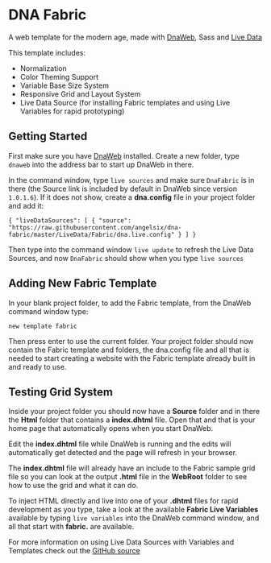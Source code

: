 # DNA Fabric

A web template for the modern age, made with [DnaWeb](www.dnaweb.io), Sass and [Live Data](https://github.com/angelsix/dna-web/tree/develop/Source/Dna.Web.Core/LiveData/Source)

This template includes:

- Normalization
- Color Theming Support
- Variable Base Size System
- Responsive Grid and Layout System
- Live Data Source (for installing Fabric templates and using Live Variables for rapid prototyping)

## Getting Started

First make sure you have [DnaWeb](http://www.dnaweb.io) installed. Create a new folder, type `dnaweb` into the address bar to start up DnaWeb in there.

In the command window, type `live sources` and make sure `DnaFabric` is in there (the Source link is included by default in DnaWeb since version `1.0.1.6`). If it does not show, create a **dna.config** file in your project folder and add it:

```
{ "liveDataSources": [ { "source": "https://raw.githubusercontent.com/angelsix/dna-fabric/master/LiveData/Fabric/dna.live.config" } ] }
```

Then type into the command window `live update` to refresh the Live Data Sources, and now `DnaFabric` should show when you type `live sources`

## Adding New Fabric Template

In your blank project folder, to add the Fabric template, from the DnaWeb command window type:

`new template fabric` 

Then press enter to use the current folder. Your project folder should now contain the Fabric template and folders,  the dna.config file and all that is needed to start creating a website with the Fabric template already built in and ready to use.

## Testing Grid System

Inside your project folder you should now have a **Source** folder and in there the **Html** folder that contains a **index.dhtml** file. Open that and that is your home page that automatically opens when you start DnaWeb.

Edit the **index.dhtml** file while DnaWeb is running and the edits will automatically get detected and the page will refresh in your browser.

The **index.dhtml** file will already have an include to the Fabric sample grid file so you can look at the output **.html** file in the **WebRoot** folder to see how to use the grid and what it can do.

To inject HTML directly and live into one of your **.dhtml** files for rapid development as you type, take a look at the available **Fabric Live Variables** available by typing `live variables` into the DnaWeb command window, and all that start with **fabric.** are available.

For more information on using Live Data Sources with Variables and Templates check out the [GitHub source](https://github.com/angelsix/dna-web/tree/develop/Source/Dna.Web.Core/LiveData/Source)